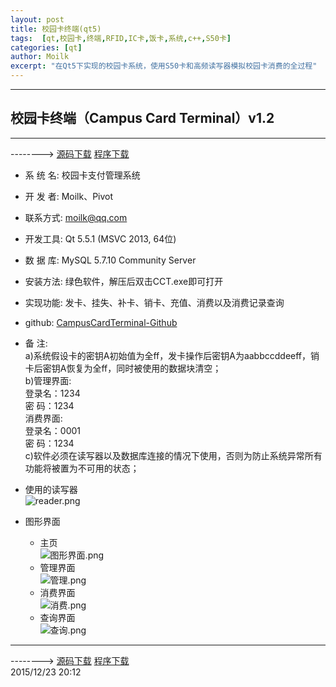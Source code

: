 ```yaml
---
layout: post
title: 校园卡终端(qt5)
tags:  [qt,校园卡,终端,RFID,IC卡,饭卡,系统,c++,S50卡]
categories: [qt]
author: Moilk
excerpt: "在Qt5下实现的校园卡系统，使用S50卡和高频读写器模拟校园卡消费的全过程"
---
```


------------------------------------------------------------
## 校园卡终端（Campus Card Terminal）v1.2
------------------------------------------------------------
--------> [源码下载](https://codeload.github.com/Moilk/CampusCardTerminal/zip/master) [程序下载](https://codeload.github.com/Moilk/CampusCardTerminal/zip/release)  

+ 系 统 名: 校园卡支付管理系统  
+ 开 发 者: Moilk、Pivot  
+ 联系方式: moilk@qq.com  
+ 开发工具: Qt 5.5.1 (MSVC 2013, 64位)  
+ 数 据 库: MySQL 5.7.10 Community Server  
+ 安装方法: 绿色软件，解压后双击CCT.exe即可打开  
+ 实现功能: 发卡、挂失、补卡、销卡、充值、消费以及消费记录查询  
+ github: [CampusCardTerminal-Github](https://github.com/Moilk/CampusCardTerminal)
+ 备    注:   
	a)系统假设卡的密钥A初始值为全ff，发卡操作后密钥A为aabbccddeeff，销卡后密钥A恢复为全ff，同时被使用的数据块清空；  
	b)管理界面:  
		登录名：1234  
		密  码：1234  
	  消费界面:  
		登录名：0001  
		密  码：1234  
	c)软件必须在读写器以及数据库连接的情况下使用，否则为防止系统异常所有功能将被置为不可用的状态；  
+ 使用的读写器  
![reader.png](http://duras.wang/img/projects/CampusCardTerminal/reader.png)  

+ 图形界面

	* 主页   
![图形界面.png](http://duras.wang/img/projects/CampusCardTerminal/主页.png)  
	* 管理界面   
![管理.png](http://duras.wang/img/projects/CampusCardTerminal/管理.png)  
	* 消费界面  
![消费.png](http://duras.wang/img/projects/CampusCardTerminal/消费.png)  
	* 查询界面   
![查询.png](http://duras.wang/img/projects/CampusCardTerminal/查询.png)  

-------------------------------------------------------------

--------> [源码下载](https://codeload.github.com/Moilk/CampusCardTerminal/zip/master) [程序下载](https://codeload.github.com/Moilk/CampusCardTerminal/zip/release)  
2015/12/23 20:12



